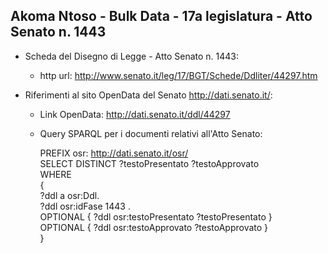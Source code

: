 ## Akoma Ntoso - Bulk Data - 17a legislatura - Atto Senato n. 1443 ##

* Scheda del Disegno di Legge - Atto Senato n. 1443:
	* http url: http://www.senato.it/leg/17/BGT/Schede/Ddliter/44297.htm

* Riferimenti al sito OpenData del Senato http://dati.senato.it/:
	* Link OpenData: http://dati.senato.it/ddl/44297
	* Query SPARQL per i documenti relativi all'Atto Senato:

        PREFIX osr: <http://dati.senato.it/osr/>  
		SELECT DISTINCT ?testoPresentato ?testoApprovato  
		WHERE  
		{  
		    ?ddl a osr:Ddl.  
		    ?ddl osr:idFase 1443 .  
		    OPTIONAL { ?ddl osr:testoPresentato ?testoPresentato }  
		    OPTIONAL { ?ddl osr:testoApprovato ?testoApprovato }  
		}
		